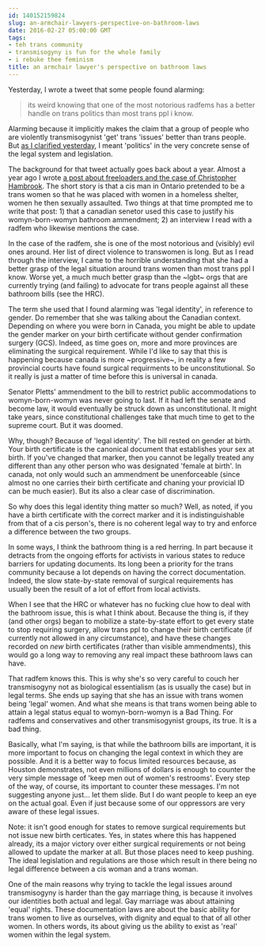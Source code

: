 ```yaml
---
id: 140152159824
slug: an-armchair-lawyers-perspective-on-bathroom-laws
date: 2016-02-27 05:00:00 GMT
tags:
- teh trans community
- transmisogyny is fun for the whole family
- i rebuke thee feminism
title: an armchair lawyer's perspective on bathroom laws
---
```

Yesterday, I wrote a tweet that some people found alarming:

> its weird knowing that one of the most notorious radfems has a better handle on trans politics than most trans ppl i know.

Alarming because it implicitly makes the claim that a group of people who are violently transmisogynist 'get' trans 'issues' better than trans people. But [as I clarified yesterday][clarity], I meant 'politics' in the very concrete sense of the legal system and legislation.

The background for that tweet actually goes back about a year. Almost a year ago I wrote [a post about freeloaders and the case of Christopher Hambrook][freeload]. The short story is that a cis man in Ontario pretended to be a trans women so that he was placed with women in a homeless shelter, women he then sexually assaulted. Two things at that time prompted me to write that post: 1) that a canadian senetor used this case to justify his womyn-born-womyn bathroom ammendment; 2) an interview I read with a radfem who likewise mentions the case.

In the case of the radfem, she is one of the most notorious and (visibly) evil ones around. Her list of direct violence to transwomen is long. But as I read through the interview, I came to the horrible understanding that she had a better grasp of the legal situation around trans women than most trans ppl I know. Worse yet, a much much better grasp than the ~lgbt~ orgs that are currently trying (and failing) to advocate for trans people against all these bathroom bills (see the HRC).

The term she used that I found alarming was 'legal identity', in reference to gender. Do remember that she was talking about the Canadian context. Depending on where you were born in Canada, you might be able to update the gender marker on your birth certificate without gender confirmation surgery (GCS). Indeed, as time goes on, more and more provinces are eliminating the surgical requirement. While I'd like to say that this is happening because canada is more ~progressive~, in reality a few provincial courts have found surgical requirments to be unconstitutional. So it really is just a matter of time before this is universal in canada. 

Senator Pletts' ammendment to the bill to restrict public accommodations to womyn-born-womyn was never going to last. If it had left the senate and become law, it would eventually be struck down as unconstitutional. It might take years, since constitutional challenges take that much time to get to the supreme court. But it was doomed.

Why, though? Because of 'legal identity'. The bill rested on gender at birth. Your birth certificate is the canonical document that establishes your sex at birth. If you've changed that marker, then you cannot be legally treated any different than any other person who was designated 'female at birth'. In canada, not only would such an ammendment be unenforceable (since almost no one carries their birth certificate and chaning your provicial ID can be much easier). But its also a clear case of discrimination.

So why does this legal identity thing matter so much? Well, as noted, if you have a birth certificate with the correct marker and it is indistinguishable from that of a cis person's, there is no coherent legal way to try and enforce a difference between the two groups. 

In some ways, I think the bathroom thing is a red herring. In part because it detracts from the ongoing efforts for activists in various states to reduce barriers for updating documents. Its long been a priority for the trans community because a lot depends on having the correct documentation. Indeed, the slow state-by-state removal of surgical requirements has usually been the result of a lot of effort from local activists. 

When I see that the HRC or whatever has no fucking clue how to deal with the bathroom issue, this is what I think about. Because the thing is, if they (and other orgs) began to mobilize a state-by-state effort to get every state to stop requiring surgery, allow trans ppl to change their birth certificate (if currently not allowed in any circumstance), and have these changes recorded on *new* birth certificates (rather than visible ammendments), this would go a long way to removing any real impact these bathroom laws can have.

That radfem knows this. This is why she's so very careful to couch her transmisogyny not as biological essentialism (as is usually the case) but in legal terms. She ends up saying that she has an issue with trans women being 'legal' women. And what she means is that trans women being able to attain a legal status equal to womyn-born-womyn is a Bad Thing. For radfems and conservatives and other transmisogynist groups, its true. It is a bad thing. 

Basically, what I'm saying, is that while the bathroom bills are important, it is more important to focus on changing the legal context in which they are possible. And it is a better way to focus limited resources because, as Houston demonstrates, not even millions of dollars is enough to counter the very simple message of 'keep men out of women's restrooms'. Every step of the way, of course, its important to counter these messages. I'm not suggesting anyone just... let them slide. But I do want people to keep an eye on the actual goal. Even if just because some of our oppressors are very aware of these legal issues.

Note: it isn't good enough for states to remove surgical requirements but not issue new birth certicates. Yes, in states where this has happened already, its a major victory over either surgical requirements or not being allowed to update the marker at all. But those places need to keep pushing. The ideal legislation and regulations are those which result in there being no legal difference between a cis woman and a trans woman. 

One of the main reasons why trying to tackle the legal issues around transmisogyny is harder than the gay marriage thing, is because it involves our identities both actual and legal. Gay marriage was about attaining 'equal' rights. These documentation laws are about the basic ability for trans women to live as ourselves, with dignity and equal to that of all other women. In others words, its about giving us the ability to exist as 'real' women within the legal system. 

[clarity]: http://syx.pw/1Ra66Fk
[freeload]: http://syx.pw/1TdJ8n4